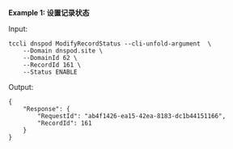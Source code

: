 **Example 1: 设置记录状态**



Input: 

```
tccli dnspod ModifyRecordStatus --cli-unfold-argument  \
    --Domain dnspod.site \
    --DomainId 62 \
    --RecordId 161 \
    --Status ENABLE
```

Output: 
```
{
    "Response": {
        "RequestId": "ab4f1426-ea15-42ea-8183-dc1b44151166",
        "RecordId": 161
    }
}
```

